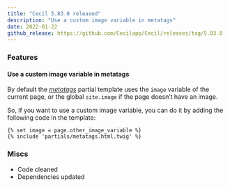 ```yaml
---
title: "Cecil 5.83.0 released"
description: "Use a custom image variable in metatags"
date: 2022-01-22
github_release: https://github.com/Cecilapp/Cecil/releases/tag/5.83.0
---
```


### Features

#### Use a custom image variable in metatags

By default the _[metatags](https://cecil.app/documentation/configuration#metatags)_ partial template uses the `image` variable of the current page, or the global `site.image` if the page doesn’t have an image.

So, if you want to use a custom image variable, you can do it by adding the following code in the template:

```twig
{% set image = page.other_image_variable %}
{% include 'partials/metatags.html.twig' %}
```

### Miscs

- Code cleaned
- Dependencies updated

